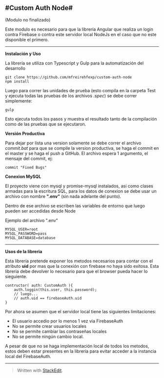 #Custom Auth Node#
----------
(Modulo no finalizado)

Este modulo es necesario para que la librería Angular que realiza un login contra Firebase o contra este servidor local NodeJs en el caso que no este disponible el primero.


----------
**Instalación y Uso**

La librería se utiliza con Typescript y Gulp para la automatización del desarrollo

    git clone https://github.com/mfreirehfexp/custom-auth-node
    npm install
Luego para correr las unidades de prueba (esto compila en la carpeta Test y ejecuta todas las pruebas de los archivos *.spec*) se debe correr simplemente:

    gulp
Esto ejecuta todos los pasos y muestra el resultado tanto de la compilación como de las pruebas que se ejecutaron.

**Versión Productiva**

Para dejar por lista una version solamente se debe correr el archivo *commit.bat* para que se compile la version productiva, se haga el commit en el master y se haga el push a GitHub. El archivo espera 1 argumento, el mensaje del commit, ej:

    commit "Fixed Bugs"

**Conexion MySQL**

El proyecto viene con mysql y promise-mysql instalados, asi como clases armadas para la escritura SQL, para los datos de conexion se debe usar un archivo con nombre **".env"** (sin nada adelante del punto).

Dentro de ese archivo se escriben las variables de entorno que luego pueden ser accedidas desde Node

Ejemplo del archivo ".env"

    MYSQL_USER=root
    MYSQL_PASSWORD=pass
    MYSQL_DATABASE=database


----------
**Usos de la libreria**

Esta librería pretende exponer los metodos necesarios para contar con el atributo **uid** por mas que la conexión con firebase no haya sido exitosa.
Esta libreria debe devolver lo necesario para que el browser pueda hacer lo sieguiente.

    contructor( auth: CustomAuth ){
	    auth.loggin(this.user, this.password);
	    // luego...
	    // auth.uid == firebaseAuth.uid
    }

Por ahora se asumen que el servidor local tiene las siguientes limitaciones:

 - El usuario accedio por lo menos 1 vez via FirebaseAuth
 - No se permite crear usuarios locales
 - No se permite cambiar las contraseñas locales
 - No se permite ningún cambio local.

A pesar de que no se haga implementación local de todos los metodos, estos deben estar presentes en la librería para evitar acceder a la instancia local del FirebaseAuth.

----------
> Written with [StackEdit](https://stackedit.io/).